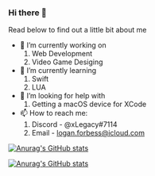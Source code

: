 ### Hi there 👋


Read below to find out a little bit about me


- 🔭 I’m currently working on
   1. Web Development
   2. Video Game Desiging
- 🌱 I’m currently learning
   1. Swift
   2. LUA
- 🤔 I’m looking for help with
   1. Getting a macOS device for XCode
- 📫 How to reach me: 
   1. Discord - @xLegacy#7114
   2. Email - logan.forbess@icloud.com

[![Anurag's GitHub stats](https://github-readme-stats.vercel.app/api?username=DualFlames)](https://github.com/anuraghazra/github-readme-stats)

[![Anurag's GitHub stats](https://github-readme-stats.vercel.app/api?username=DualFlames)](https://github.com/anuraghazra/github-readme-stats)
